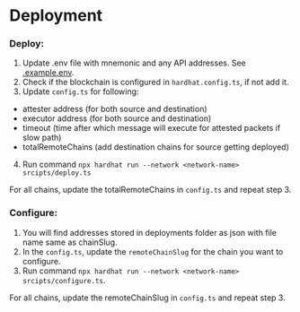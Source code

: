 # Deployment

### Deploy:

1. Update .env file with mnemonic and any API addresses. See [.example.env](../.env.example).
2. Check if the blockchain is configured in `hardhat.config.ts`, if not add it.
3. Update `config.ts` for following:

- attester address (for both source and destination)
- executor address (for both source and destination)
- timeout (time after which message will execute for attested packets if slow path)
- totalRemoteChains (add destination chains for source getting deployed)

4. Run command `npx hardhat run --network <network-name> srcipts/deploy.ts`

For all chains, update the totalRemoteChains in `config.ts` and repeat step 3.

### Configure:

1. You will find addresses stored in deployments folder as json with file name same as chainSlug.
2. In the `config.ts`, update the `remoteChainSlug` for the chain you want to configure.
3. Run command `npx hardhat run --network <network-name> srcipts/configure.ts`.

For all chains, update the remoteChainSlug in `config.ts` and repeat step 3.
